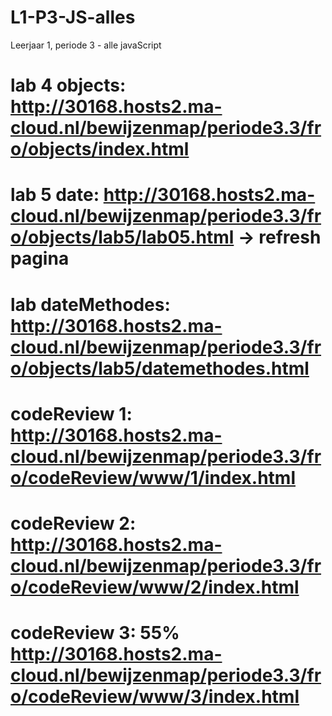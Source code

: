 # L1-P3-JS-alles
Leerjaar 1, periode 3 - alle javaScript

# lab 4 objects: http://30168.hosts2.ma-cloud.nl/bewijzenmap/periode3.3/fro/objects/index.html

# lab 5 date: http://30168.hosts2.ma-cloud.nl/bewijzenmap/periode3.3/fro/objects/lab5/lab05.html -> refresh pagina
# lab dateMethodes: http://30168.hosts2.ma-cloud.nl/bewijzenmap/periode3.3/fro/objects/lab5/datemethodes.html

# codeReview 1: http://30168.hosts2.ma-cloud.nl/bewijzenmap/periode3.3/fro/codeReview/www/1/index.html

# codeReview 2: http://30168.hosts2.ma-cloud.nl/bewijzenmap/periode3.3/fro/codeReview/www/2/index.html

# codeReview 3: 55% http://30168.hosts2.ma-cloud.nl/bewijzenmap/periode3.3/fro/codeReview/www/3/index.html
